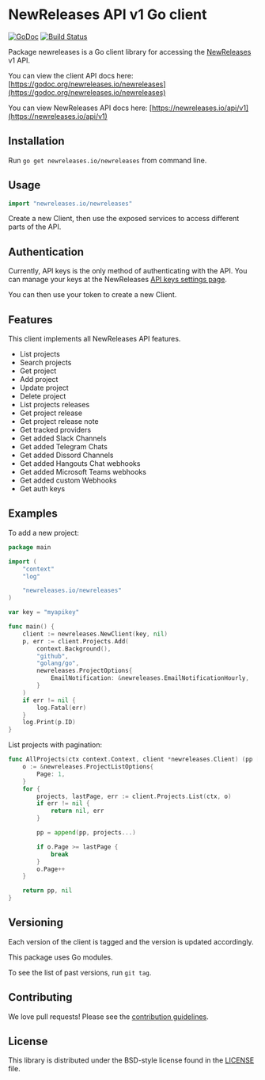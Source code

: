 # NewReleases API v1 Go client

[![GoDoc](https://godoc.org/newreleases.io/newreleases?status.svg)](https://godoc.org/newreleases.io/newreleases)
[![Build Status](https://travis-ci.org/newreleasesio/client-go.svg?branch=master)](https://travis-ci.org/newreleasesio/client-go)

Package newreleases is a Go client library for accessing the [NewReleases](https://newreleases.io) v1 API.

You can view the client API docs here: [https://godoc.org/newreleases.io/newreleases](https://godoc.org/newreleases.io/newreleases)

You can view NewReleases API docs here: [https://newreleases.io/api/v1](https://newreleases.io/api/v1)

## Installation

Run `go get newreleases.io/newreleases` from command line.

## Usage

```go
import "newreleases.io/newreleases"
```

Create a new Client, then use the exposed services to access different parts of the API.

## Authentication

Currently, API keys is the only method of
authenticating with the API. You can manage your keys
at the NewReleases [API keys settings page](https://newreleases.io/settings/api-keys).

You can then use your token to create a new Client.

## Features

This client implements all NewReleases API features.

- List projects
- Search projects
- Get project
- Add project
- Update project
- Delete project
- List projects releases
- Get project release
- Get project release note
- Get tracked providers
- Get added Slack Channels
- Get added Telegram Chats
- Get added Dissord Channels
- Get added Hangouts Chat webhooks
- Get added Microsoft Teams webhooks
- Get added custom Webhooks
- Get auth keys

## Examples

To add a new project:

```go
package main

import (
    "context"
    "log"

    "newreleases.io/newreleases"
)

var key = "myapikey"

func main() {
    client := newreleases.NewClient(key, nil)
    p, err := client.Projects.Add(
        context.Background(),
        "github",
        "golang/go",
        newreleases.ProjectOptions{
            EmailNotification: &newreleases.EmailNotificationHourly,
        }
    )
    if err != nil {
        log.Fatal(err)
    }
    log.Print(p.ID)
}
```

List projects with pagination:

```go
func AllProjects(ctx context.Context, client *newreleases.Client) (pp []newreleases.Project, err error) {
    o := &newreleases.ProjectListOptions{
        Page: 1,
    }
    for {
        projects, lastPage, err := client.Projects.List(ctx, o)
        if err != nil {
            return nil, err
        }

        pp = append(pp, projects...)

        if o.Page >= lastPage {
            break
        }
        o.Page++
    }

    return pp, nil
}
```

## Versioning

Each version of the client is tagged and the version is updated accordingly.

This package uses Go modules.

To see the list of past versions, run `git tag`.

## Contributing

We love pull requests! Please see the [contribution guidelines](CONTRIBUTING.md).

## License

This library is distributed under the BSD-style license found in the [LICENSE](LICENSE) file.
